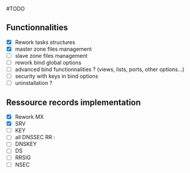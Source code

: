 #TODO
## Functionnalities
- [X] Rework tasks structures
- [X] master zone files management
- [ ] slave zone files management
- [ ] rework bind global options
 - [ ] advanced bind functionnalities ? (views, lists, ports, other options...)
 - [ ] security with keys in bind options
- [ ] uninstallation ?

## Ressource records implementation
- [x] Rework MX
- [X] SRV
- [ ] KEY
- [ ] all DNSSEC RR :
 - [ ] DNSKEY
 - [ ] DS
 - [ ] RRSIG
 - [ ] NSEC
